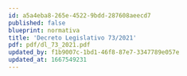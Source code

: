 ```yaml
---
id: a5a4eba8-265e-4522-9bdd-287608aeecd7
published: false
blueprint: normativa
title: 'Decreto Legislativo 73/2021'
pdf: pdf/dl_73_2021.pdf
updated_by: f1b9007c-1bd1-46f8-87e7-3347789e057e
updated_at: 1667549231
---
```

